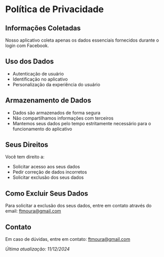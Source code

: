 # Política de Privacidade

## Informações Coletadas
Nosso aplicativo coleta apenas os dados essenciais fornecidos durante o login com Facebook.

## Uso dos Dados
- Autenticação de usuário
- Identificação no aplicativo
- Personalização da experiência do usuário

## Armazenamento de Dados
- Dados são armazenados de forma segura
- Não compartilhamos informações com terceiros
- Mantemos seus dados pelo tempo estritamente necessário para o funcionamento do aplicativo

## Seus Direitos
Você tem direito a:
- Solicitar acesso aos seus dados
- Pedir correção de dados incorretos
- Solicitar exclusão dos seus dados

## Como Excluir Seus Dados
Para solicitar a exclusão dos seus dados, entre em contato através do email: ftmoura@gmail.com

## Contato
Em caso de dúvidas, entre em contato: ftmoura@gmail.com

*Última atualização: 11/12/2024*
